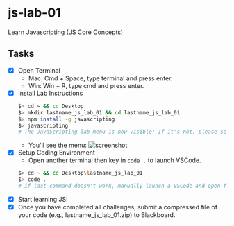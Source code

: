 # js-lab-01
Learn Javascripting (JS Core Concepts)

## Tasks
- [x] Open Terminal
  * Mac: Cmd + Space, type terminal and press enter.
  * Win: Win + R, type cmd and press enter.
- [x] Install Lab Instructions
  ```bash
  $> cd ~ && cd Desktop
  $> mkdir lastname_js_lab_01 && cd lastname_js_lab_01
  $> npm install -g javascripting
  $> javascripting
  # The JavaScripting lab menu is now visible! If it's not, please seek assistance from your instructor.
  ```
  * You'll see the menu:
  ![screenshot](./screenshot)
- [x] Setup Coding Environment
  * Open another terminal then key in ```code .``` to launch VSCode.
  ```bash
  $> cd ~ && cd Desktop\lastname_js_lab_01
  $> code .
  # if last command doesn't work, manually launch a VSCode and open folder ~Desktop/lastname_js_lab_01
  ``` 
- [x] Start learning JS!
- [x] Once you have completed all challenges, submit a compressed file of your code (e.g., lastname_js_lab_01.zip) to Blackboard.
